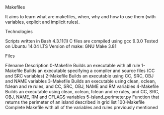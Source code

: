 Makefiles

It aims to learn what are makefiles, when, why and how to use them (with variables, explicit and implicit rules).

Technologies

Scripts written in Bash 4.3.11(1)
C files are compiled using gcc 9.3.0
Tested on Ubuntu 14.04 LTS
Version of make: GNU Make 3.81

Files

Filename	Description
0-Makefile	Builds an executable with all rule
1-Makefile	Builds an executable specifying a compiler and source files (CC and SRC variables)
2-Makefile	Builds an executable using CC, SRC, OBJ and NAME variables
3-Makefile	Builds an executable using clean, oclean, fclean and re rules, and CC, SRC, OBJ, NAME and RM variables
4-Makefile	Builds an executable using clean, oclean, fclean and re rules, and CC, SRC, OBJ, NAME, RM and CFLAGS variables
5-island_perimeter.py	Function that returns the perimeter of an island described in grid list
100-Makefile	Complete Makefile with all of the variables and rules previously mentioned
